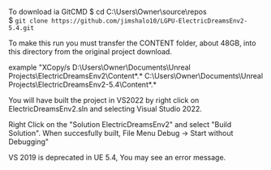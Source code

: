 To download ia GitCMD
$ cd C:\Users\Owner\source\repos\
$ ```git clone https://github.com/jimshalo10/LGPU-ElectricDreamsEnv2-5.4.git```

To make this run you must transfer the CONTENT folder, about 48GB, into this directory from the original project download. 

example 
"XCopy/s D:\Users\Owner\Documents\Unreal Projects\ElectricDreamsEnv2\Content\*.* C:\Users\Owner\Documents\Unreal Projects\ElectricDreamsEnv2-5.4\Content\*.*

You will have built the project in VS2022 by right click on ElectricDreamsEnv2.sln and selecting Visual Studio 2022.

Right Click on the "Solution ElectricDreamsEnv2" and select "Build Solution".
When succesfully built, File Menu Debug -> Start without Debugging"


VS 2019 is deprecated in UE 5.4, You may see an error message.
